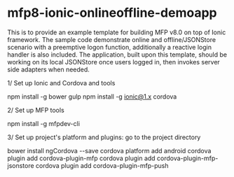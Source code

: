 # mfp8-ionic-onlineoffline-demoapp

This is to provide an example template for building MFP v8.0 on top of Ionic framework. The sample code demonstrate online and 
offline/JSONStore scenario with a preemptive logon function, additionally a reactive login handler is also included. The application, 
built upon this template, should be working on its local JSONStore once users logged in, then invokes server side adapters when needed.

1/ Set up Ionic and Cordova and tools

npm install -g bower gulp
npm install -g ionic@1.x cordova

2/ Set up MFP tools 

npm install -g mfpdev-cli

3/ Set up project's platform and plugins: go to the project directory

bower install ngCordova --save
cordova platform add android
cordova plugin add cordova-plugin-mfp
cordova plugin add cordova-plugin-mfp-jsonstore
cordova plugin add cordova-plugin-mfp-push
